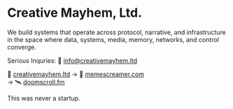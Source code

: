# Creative Mayhem, Ltd.

We build systems that operate across protocol, narrative, and infrastructure in the space where data, systems, media, memory, networks, and control converge.

Serious Inquries: 💼 [info@creativemayhem.ltd](mailto:info@creativemayhem.ltd)

🔣 [creativemayhem.ltd](https://creativemayhem.ltd)
-> 📡 [memescreamer.com](https://memescreamer.com)  
-> 🛰️ [doomscroll.fm](https://doomscroll.fm)  


This was never a startup.
